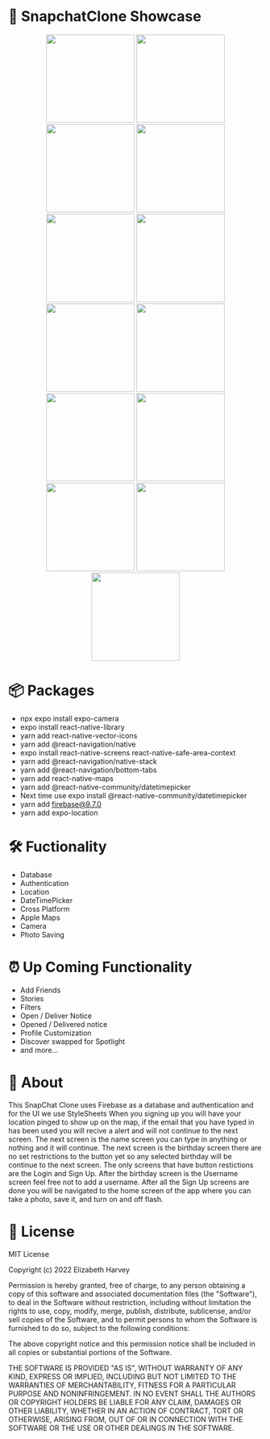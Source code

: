 #
# 📱 SnapchatClone Showcase
<p align="middle" float="bottom">
<img src="https://user-images.githubusercontent.com/97624434/205147410-24057bcb-073e-4f01-aa89-08fb0c55734e.png" width="175">
<img src="https://user-images.githubusercontent.com/97624434/205147838-82e812a3-5244-42b2-aff1-54a444e03a1f.png" width="175">
<img src="https://user-images.githubusercontent.com/97624434/205148293-6d7563d1-84d9-4f88-98cc-6ff8b6c157ac.png" width="175">
<img src="https://user-images.githubusercontent.com/97624434/205148454-24774526-349a-4231-878d-b32d6eb0453d.png" width="175">
<img src="https://user-images.githubusercontent.com/97624434/205148607-ce2431bd-02fb-4244-a9c2-189074f3ee30.png" width="175">
<img src="https://user-images.githubusercontent.com/97624434/205148844-e05a93d9-4b3e-43b1-800b-09f505c851f2.png" width="175">
<img src="https://user-images.githubusercontent.com/97624434/205149176-e1c913e5-b7a0-411d-8ccf-1bc4cafdf101.png" width="175">
<img src="https://user-images.githubusercontent.com/97624434/205149311-8363e719-bdc5-487d-b2c3-4207351423e3.png" width="175">
<img src="https://user-images.githubusercontent.com/97624434/205149548-ff4817d1-e418-42aa-af9e-c7f38bb2e01d.png" width="175"> 
<img src="https://user-images.githubusercontent.com/97624434/205148937-4f3315f4-e3cc-473e-85d6-24320d0c9467.png" width="175">
<img src="https://user-images.githubusercontent.com/97624434/205149767-f25c1196-23d5-4c9f-8354-49cf33210eb2.png" width="175">
<img src="https://user-images.githubusercontent.com/97624434/205149662-a844c5e9-6757-4036-8e46-a4855c617fe4.png" width="175">
<img src="https://user-images.githubusercontent.com/97624434/205149936-c7f7a6b7-0048-43cb-97e7-31605af585ec.png" width="175">
</p>

# 
# 📦 Packages
- npx expo install expo-camera 
- expo install react-native-library
- yarn add react-native-vector-icons
- yarn add @react-navigation/native
- expo install react-native-screens react-native-safe-area-context 
- yarn add @react-navigation/native-stack
- yarn add @react-navigation/bottom-tabs
- yarn add react-native-maps
- yarn add @react-native-community/datetimepicker
- Next time use expo install @react-native-community/datetimepicker
- yarn add firebase@9.7.0
- yarn add expo-location


#
# 🛠 Fuctionality
- Database
- Authentication 
- Location
- DateTimePicker
- Cross Platform
- Apple Maps
- Camera 
- Photo Saving

#
# ⏰ Up Coming Functionality
- Add Friends
- Stories
- Filters
- Open / Deliver Notice
- Opened / Delivered notice
- Profile Customization
- Discover swapped for Spotlight
- and more...


#
# 🧠 About
This SnapChat Clone uses Firebase as a database and authentication and for the UI we use StyleSheets
When you signing up you will have your location pinged to show up on the map,
if the email that you have typed in has been used you will recive a alert and will not continue to the next screen.
The next screen is the name screen you can type in anything or nothing and it will continue.
The next screen is the birthday screen there are no set restrictions to the button yet so any selected birthday will be continue to the next screen.
The only screens that have button restictions are the Login and Sign Up.
After the birthday screen is the Username screen feel free not to add a username. 
After all the Sign Up screens are done you will be navigated to the home screen of the app where you can take a photo, save it, and turn on and off flash.

#
# 📃 License

MIT License

Copyright (c) 2022 Elizabeth Harvey

Permission is hereby granted, free of charge, to any person obtaining a copy of this software and associated documentation files (the "Software"), to deal in the Software without restriction, including without limitation the rights to use, copy, modify, merge, publish, distribute, sublicense, and/or sell copies of the Software, and to permit persons to whom the Software is furnished to do so, subject to the following conditions:

The above copyright notice and this permission notice shall be included in all copies or substantial portions of the Software.

THE SOFTWARE IS PROVIDED "AS IS", WITHOUT WARRANTY OF ANY KIND, EXPRESS OR IMPLIED, INCLUDING BUT NOT LIMITED TO THE WARRANTIES OF MERCHANTABILITY, FITNESS FOR A PARTICULAR PURPOSE AND NONINFRINGEMENT. IN NO EVENT SHALL THE AUTHORS OR COPYRIGHT HOLDERS BE LIABLE FOR ANY CLAIM, DAMAGES OR OTHER LIABILITY, WHETHER IN AN ACTION OF CONTRACT, TORT OR OTHERWISE, ARISING FROM, OUT OF OR IN CONNECTION WITH THE SOFTWARE OR THE USE OR OTHER DEALINGS IN THE SOFTWARE.

